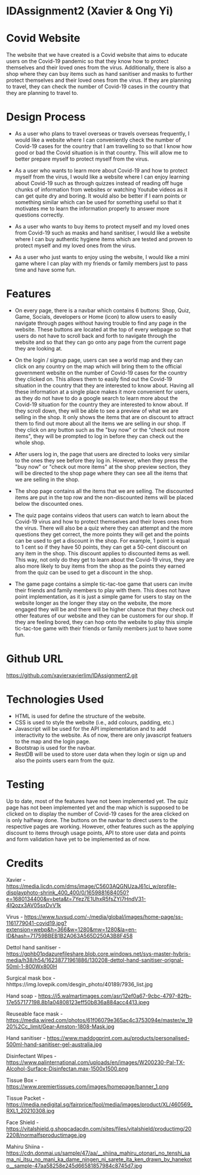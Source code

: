 # IDAssignment2 (Xavier & Ong Yi)

# Covid Website
The website that we have created is a Covid website that aims to educate users on the Covid-19 pandemic so that they know how to protect themselves and their loved ones from the virus. Additionally, there is also a shop where they can buy items such as hand sanitiser and masks to further protect themselves and their loved ones from the virus. If they are planning to travel, they can check the number of Covid-19 cases in the country that they are planning to travel to.

# Design Process
- As a user who plans to travel overseas or travels overseas frequently, I would like a website where I can conveniently check the number of Covid-19 cases for the country that I am travelling to so that I know how good or bad the Covid situation is in that country. This will allow me to better prepare myself to protect myself from the virus.

- As a user who wants to learn more about Covid-19 and how to protect myself from the virus, I would like a website where I can enjoy learning about Covid-19 such as through quizzes instead of reading off huge chunks of information from websites or watching Youtube videos as it can get quite dry and boring. It would also be better if I earn points or something similar which can be used for something useful so that it motivates me to learn the information properly to answer more questions correctly. 

- As a user who wants to buy items to protect myself and my loved ones from Covid-19 such as masks and hand sanitiser, I would like a website where I can buy authentic hygiene items which are tested and proven to protect myself and my loved ones from the virus.

- As a user who just wants to enjoy using the website, I would like a mini game where I can play with my friends or family members just to pass time and have some fun.

# Features
- On every page, there is a navbar which contains 6 buttons: Shop, Quiz, Game, Socials, developers or Home (icon) to allow users to easily navigate through pages without having trouble to find any page in the website. These buttons are located at the top of every webpage so that users do not have to scroll back and forth to navigate through the website and so that they can go onto any page from the current page they are looking at.

- On the login / signup page, users can see a world map and they can click on any country on the map which will bring them to the official government website on the number of Covid-19 cases for the country they clicked on. This allows them to easily find out the Covid-19 situation in the country that they are interested to know about. Having all these information at a single place makes it more convenient for users, as they do not have to do a google search to learn more about the Covid-19 situation for the country they are interested to know about. If they scroll down, they will be able to see a preview of what we are selling in the shop. It only shows the items that are on discount to attract them to find out more about all the items we are selling in our shop. If they click on any button such as the "buy now" or the "check out more items", they will be prompted to log in before they can check out the whole shop.

- After users log in, the page that users are directed to looks very similar to the ones they see before they log in. However, when they press the "buy now" or "check out more items" at the shop preview section, they will be directed to the shop page where they can see all the items that we are selling in the shop.

- The shop page contains all the items that we are selling. The discounted items are put in the top row and the non-discounted items will be placed below the discounted ones. 

- The quiz page contains videos that users can watch to learn about the Covid-19 virus and how to protect themselves and their loves ones from the virus. There will also be a quiz where they can attempt and the more questions they get correct, the more points they will get and the points can be used to get a discount in the shop. For example, 1 point is equal to 1 cent so if they have 50 points, they can get a 50-cent discount on any item in the shop. This discount applies to discounted items as well. This way, not only do they get to learn about the Covid-19 virus, they are also more likely to buy items from the shop as the points they earned from the quiz can be used to get a discount in the shop.

- The game page contains a simple tic-tac-toe game that users can invite their friends and family members to play with them. This does not have point implementation, as it is just a simple game for users to stay on the website longer as the longer they stay on the website, the more engaged they will be and there will be higher chance that they check out other features of our website and they can be customers for our shop. If they are feeling bored, they can hop onto the website to play this simple tic-tac-toe game with their friends or family members just to have some fun.

# Github URL
https://github.com/xavierxavierlim/IDAssignment2.git

# Technologies Used
- HTML is used for define the structure of the website.
- CSS is used to style the website (i.e., add colours, padding, etc.)
- Javascript will be used for the API implementation and to add interactivity to the website. As of now, there are only javascript featuers to the map and the login page.
- Bootstrap is used for the navbar.
- RestDB will be used to store user data when they login or sign up and also the points users earn from the quiz.

# Testing
Up to date, most of the features have not been implemented yet. The quiz page has not been implemented yet and the map which is supposed to be clicked on to display the number of Covid-19 cases for the area clicked on is only halfway done. The buttons on the navbar to direct users to the respective pages are working. However, other features such as the applying discount to items through usage points, API to store user data and points and form validation have yet to be implemented as of now.

# Credits
Xavier - https://media.licdn.com/dms/image/C5603AQGNUzaJ61ci_w/profile-displayphoto-shrink_400_400/0/1659881684050?e=1680134400&v=beta&t=7Yez7E1UhxR5fsZYI7HndV31-4lQozx3AV05sxDvV1k

Virus - https://www.tuvsud.com/-/media/global/images/home-page/ss-1161779041-covid19.jpg?extension=webp&h=366&w=1280&mw=1280&la=en-ID&hash=71759BBEB1B2A063A565D250A3B8F458

Dettol hand sanitiser - https://gphb01pdazurefileshare.blob.core.windows.net/sys-master-hybris-media/h38/h54/16238771961886/130208-dettol-hand-sanitiser-orignal-50ml-1-800Wx800H

Surgical mask box - hhttps://img.lovepik.com/desgin_photo/40189/7936_list.jpg

Hand soap - https://i5.walmartimages.com/asr/12ef0a67-9cbc-4797-82fb-17e557177198.8b1a04808123eff50b836a884acc4413.jpeg

Reuseable face mask - https://media.wired.com/photos/61f06079e365ac4c3753094e/master/w_1920%2Cc_limit/Gear-Amston-1808-Mask.jpg

Hand sanitiser - https://www.maddogprint.com.au/products/personalised-500ml-hand-sanitiser-gel-australia.jpg

Disinfectant Wipes - https://www.palinternational.com/uploads/en/images/W200230-Pal-TX-Alcohol-Surface-Disinfectan.max-1500x1500.png

Tissue Box - https://www.premiertissues.com/images/homepage/banner_1.png

Tissue Packet - https://media.nedigital.sg/fairprice/fpol/media/images/product/XL/460569_RXL1_20210308.jpg

Face Shield - https://vitalshield.g.shopcadacdn.com/sites/files/vitalshield/productimg/202208/normalfsproductimage.jpg

Mahiru Shiina - https://cdn.donmai.us/sample/47/aa/__shiina_mahiru_otonari_no_tenshi_sama_ni_itsu_no_mani_ka_dame_ningen_ni_sarete_ita_ken_drawn_by_hanekoto__sample-47aa58258e245d66581857984c8745d7.jpg

